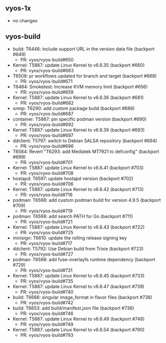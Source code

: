 ## vyos-1x
- no changes
## vyos-build
- build: T6446: include support URL in the version data file (backport #649)
   - PR: vyos/vyos-build#650
- Kernel: T5887: update Linux Kernel to v6.6.35 (backport #660)
   - PR: vyos/vyos-build#663
- T6508: pr workflows updated for branch and target (backport #668)
   - PR: vyos/vyos-build#671
- T6484: Smoketest: Increase KVM memory limit (backport #656)
   - PR: vyos/vyos-build#659
- Kernel: T5887: update Linux Kernel to v6.6.36 (backport #681)
   - PR: vyos/vyos-build#682
- snmp: T6290: add custom package build (backport #686)
   - PR: vyos/vyos-build#687
- container: T5867: pin specific podman version (backport #690)
   - PR: vyos/vyos-build#692
- Kernel: T5887: update Linux Kernel to v6.6.39 (backport #693)
   - PR: vyos/vyos-build#697
- ddclient: T5797: switch to Debian SALSA repository (backport #694)
   - PR: vyos/vyos-build#696
- T6584: Revert "T6293: add Mediatek MT7921 to defconfig" (backport #699)
   - PR: vyos/vyos-build#701
- Kernel: T5887: update Linux Kernel to v6.6.41 (backport #703)
   - PR: vyos/vyos-build#708
- hostapd: T6597: update hostapd version (backport #702)
   - PR: vyos/vyos-build#706
- Kernel: T5887: update Linux Kernel to v6.6.42 (backport #713)
   - PR: vyos/vyos-build#716
- podman: T6598: add custom podman build for version 4.9.5 (backport #709)
   - PR: vyos/vyos-build#719
- podman: T6598: add search PATH for Go (backport #711)
   - PR: vyos/vyos-build#721
- Kernel: T5887: update Linux Kernel to v6.6.43 (backport #722)
   - PR: vyos/vyos-build#725
- minisign: T6610: update the rolling release signing key
   - PR: vyos/vyos-build#717
- ddclient: T5792: Use Debian build from Trixie (backport #723)
   - PR: vyos/vyos-build#727
- podman: T6598: add fuse-overlayfs runtime dependency (backport #729)
   - PR: vyos/vyos-build#731
- Kernel: T5887: update Linux Kernel to v6.6.45 (backport #733)
   - PR: vyos/vyos-build#735
- Kernel: T5887: update Linux Kernel to v6.6.47 (backport #739)
   - PR: vyos/vyos-build#740
- build: T6666: singular image_format in flavor files (backport #738)
   - PR: vyos/vyos-build#742
- build: T6653: add build/manifest.json file (backport #736)
   - PR: vyos/vyos-build#746
- Kernel: T5887: update Linux Kernel to v6.6.49 (backport #748)
   - PR: vyos/vyos-build#749
- Kernel: T5887: update Linux Kernel to v6.6.54 (backport #790)
   - PR: vyos/vyos-build#793



